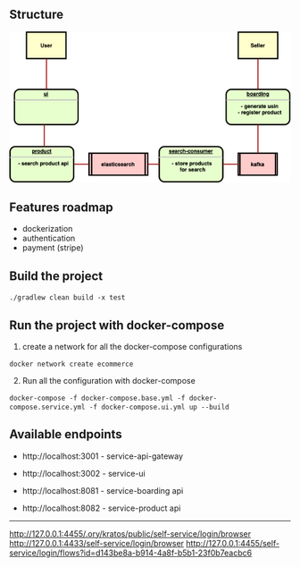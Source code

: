## Structure

![alt text](doc/ultimate-ecommerce.png)

## Features roadmap

- dockerization
- authentication
- payment (stripe)

## Build the project

```shell
./gradlew clean build -x test
```

## Run the project with docker-compose

1) create a network for all the docker-compose configurations
```shell
docker network create ecommerce
```

2) Run all the configuration with docker-compose
```shell
docker-compose -f docker-compose.base.yml -f docker-compose.service.yml -f docker-compose.ui.yml up --build
```

## Available endpoints

- http://localhost:3001 - service-api-gateway
- http://localhost:3002 - service-ui
  
- http://localhost:8081 - service-boarding api
- http://localhost:8082 - service-product api

---

http://127.0.0.1:4455/.ory/kratos/public/self-service/login/browser
http://127.0.0.1:4433/self-service/login/browser
http://127.0.0.1:4455/self-service/login/flows?id=d143be8a-b914-4a8f-b5b1-23f0b7eacbc6